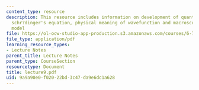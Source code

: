 ```yaml
---
content_type: resource
description: This resource includes information on development of quantum mechanics,
  schr?dinger's equation, physical meaning of wavefunction and macroscopic quantum
  model
file: https://ol-ocw-studio-app-production.s3.amazonaws.com/courses/6-763-applied-superconductivity-fall-2005/9a9a90e0f02022bd3c47da9e6dc1a628_lecture9.pdf
file_type: application/pdf
learning_resource_types:
- Lecture Notes
parent_title: Lecture Notes
parent_type: CourseSection
resourcetype: Document
title: lecture9.pdf
uid: 9a9a90e0-f020-22bd-3c47-da9e6dc1a628
---
```

